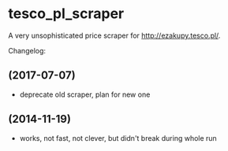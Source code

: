 tesco_pl_scraper
================

A very unsophisticated price scraper for http://ezakupy.tesco.pl/.

Changelog:

(2017-07-07)
------------
* deprecate old scraper, plan for new one

(2014-11-19)
----------------
* works, not fast, not clever, but didn't break during whole run
